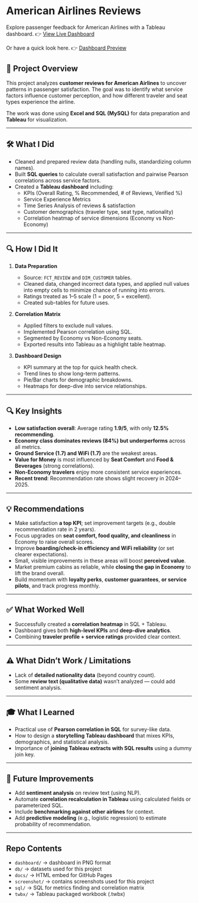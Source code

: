# American Airlines Reviews

Explore passenger feedback for American Airlines with a Tableau dashboard.
👉 [View Live Dashboard](https://quanh171.github.io/american-airlines-reviews-dashboard/)

Or have a quick look here. 👉 [Dashboard Preview](dashboard/dashboard.png)

## 📌 Project Overview
This project analyzes **customer reviews for American Airlines** to uncover patterns in passenger satisfaction. The goal was to identify what service factors influence customer perception, and how different traveler and seat types experience the airline.

The work was done using **Excel and SQL (MySQL)** for data preparation and **Tableau** for visualization.

---

## 🛠️ What I Did
- Cleaned and prepared review data (handling nulls, standardizing column names).
- Built **SQL queries** to calculate overall satisfaction and pairwise Pearson correlations across service factors.
- Created a **Tableau dashboard** including:
  - KPIs (Overall Rating, % Recommended, # of Reviews, Verified %)
  - Service Experience Metrics
  - Time Series Analysis of reviews & satisfaction
  - Customer demographics (traveler type, seat type, nationality)
  - Correlation heatmap of service dimensions (Economy vs Non-Economy)

---

## 🔍 How I Did It
1. **Data Preparation**
   - Source: `FCT_REVIEW` and `DIM_CUSTOMER` tables.
   - Cleaned data, changed incorrect data types, and applied null values into empty cells to minimize chance of running into errors.
   - Ratings treated as 1–5 scale (1 = poor, 5 = excellent).
   - Created sub-tables for future uses.

2. **Correlation Matrix**
   - Applied filters to exclude null values.
   - Implemented Pearson correlation using SQL.
   - Segmented by Economy vs Non-Economy seats.
   - Exported results into Tableau as a highlight table heatmap.

3. **Dashboard Design**
   - KPI summary at the top for quick health check.
   - Trend lines to show long-term patterns.
   - Pie/Bar charts for demographic breakdowns.
   - Heatmaps for deep-dive into service relationships.

---

## 🔍 Key Insights
- **Low satisfaction overall**: Average rating **1.9/5**, with only **12.5% recommending**.
- **Economy class dominates reviews (84%) but underperforms** across all metrics.
- **Ground Service (1.7) and WiFi (1.7)** are the weakest areas.
- **Value for Money** is most influenced by **Seat Comfort** and **Food & Beverages** (strong correlations).
- **Non-Economy travelers** enjoy more consistent service experiences.
- **Recent trend**: Recommendation rate shows slight recovery in 2024–2025.

---

## 💡 Recommendations
- Make satisfaction **a top KPI**; set improvement targets (e.g., double recommendation rate in 2 years).
- Focus upgrades on **seat comfort, food quality, and cleanliness** in Economy to raise overall scores.
- Improve **boarding/check-in efficiency and WiFi reliability** (or set clearer expectations).
- Small, visible improvements in these areas will boost **perceived value**.
- Market premium cabins as reliable, while **closing the gap in Economy** to lift the brand overall.
- Build momentum with **loyalty perks**, **customer guarantees**, **or service pilots**, and track progress monthly.
  
---

## ✅ What Worked Well
- Successfully created a **correlation heatmap** in SQL + Tableau.
- Dashboard gives both **high-level KPIs** and **deep-dive analytics**.
- Combining **traveler profile + service ratings** provided clear context.

---

## ⚠️ What Didn’t Work / Limitations
- Lack of **detailed nationality data** (beyond country count).
- Some **review text (qualitative data)** wasn’t analyzed — could add sentiment analysis.

---

## 🎓 What I Learned
- Practical use of **Pearson correlation in SQL** for survey-like data.
- How to design a **storytelling Tableau dashboard** that mixes KPIs, demographics, and statistical analysis.
- Importance of **joining Tableau extracts with SQL results** using a dummy join key.

---

## 🚀 Future Improvements
- Add **sentiment analysis** on review text (using NLP).
- Automate **correlation recalculation in Tableau** using calculated fields or parameterized SQL.
- Include **benchmarking against other airlines** for context.
- Add **predictive modeling** (e.g., logistic regression) to estimate probability of recommendation.

---

## Repo Contents
- `dashboard/` → dashboard in PNG format
- `db/` → datasets used for this project
- `docs/` → HTML embed for GitHub Pages
- `screenshot/` → contains screenshots used for this project
- `sql/` → SQL for metrics finding and correlation matrix
- `twbx/` → Tableau packaged workbook (.twbx)
